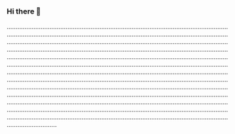 ### Hi there 👋

........................................................................................................................................................................................................................................................................................................................................................................................................................................................................................................................................................................................................................................................................................................................................................................................................................................................................................................................................................................................................................................................................................................................................................................................................................................................................................................................................................................................................................................................................................................................................................................................................................................................................................................